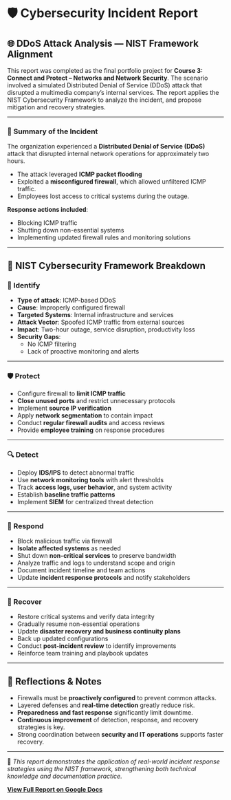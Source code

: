 # 🛡️ Cybersecurity Incident Report  

## 🌐 DDoS Attack Analysis — NIST Framework Alignment

This report was completed as the final portfolio project for **Course 3: Connect and Protect – Networks and Network Security**. The scenario involved a simulated Distributed Denial of Service (DDoS) attack that disrupted a multimedia company’s internal services. The report applies the NIST Cybersecurity Framework to analyze the incident, and propose mitigation and recovery strategies.

---

### 📝 Summary of the Incident

The organization experienced a **Distributed Denial of Service (DDoS)** attack that disrupted internal network operations for approximately two hours.

- The attack leveraged **ICMP packet flooding**
- Exploited a **misconfigured firewall**, which allowed unfiltered ICMP traffic.
- Employees lost access to critical systems during the outage.

**Response actions included**:

- Blocking ICMP traffic
- Shutting down non-essential systems
- Implementing updated firewall rules and monitoring solutions

---

## 🔎 NIST Cybersecurity Framework Breakdown

### 🧩 Identify

- **Type of attack**: ICMP-based DDoS  
- **Cause**: Improperly configured firewall  
- **Targeted Systems**: Internal infrastructure and services  
- **Attack Vector**: Spoofed ICMP traffic from external sources  
- **Impact**: Two-hour outage, service disruption, productivity loss  
- **Security Gaps**:
  - No ICMP filtering  
  - Lack of proactive monitoring and alerts  

---

### 🛡️ Protect

- Configure firewall to **limit ICMP traffic**  
- **Close unused ports** and restrict unnecessary protocols  
- Implement **source IP verification**  
- Apply **network segmentation** to contain impact  
- Conduct **regular firewall audits** and access reviews  
- Provide **employee training** on response procedures  

---

### 🔍 Detect

- Deploy **IDS/IPS** to detect abnormal traffic  
- Use **network monitoring tools** with alert thresholds  
- Track **access logs, user behavior**, and system activity  
- Establish **baseline traffic patterns**  
- Implement **SIEM** for centralized threat detection  

---

### 🚨 Respond

- Block malicious traffic via firewall  
- **Isolate affected systems** as needed  
- Shut down **non-critical services** to preserve bandwidth  
- Analyze traffic and logs to understand scope and origin  
- Document incident timeline and team actions  
- Update **incident response protocols** and notify stakeholders  

---

### 🔧 Recover

- Restore critical systems and verify data integrity  
- Gradually resume non-essential operations  
- Update **disaster recovery and business continuity plans**  
- Back up updated configurations  
- Conduct **post-incident review** to identify improvements  
- Reinforce team training and playbook updates  

---

## 🧠 Reflections & Notes

- Firewalls must be **proactively configured** to prevent common attacks.  
- Layered defenses and **real-time detection** greatly reduce risk.  
- **Preparedness and fast response** significantly limit downtime.  
- **Continuous improvement** of detection, response, and recovery strategies is key.  
- Strong coordination between **security and IT operations** supports faster recovery.

---

📄 *This report demonstrates the application of real-world incident response strategies using the NIST framework, strengthening both technical knowledge and documentation practice.*

**[View Full Report on Google Docs](https://docs.google.com/document/d/1nxo3iBAMNsniyCoAEQBvQIvvd_1dIdjfdOQrRoPz0io/edit?usp=sharing)**
